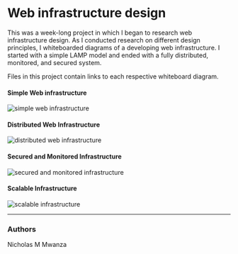 # Web infrastructure design

This was a week-long project in which I began to research web infrastructure
design. As I conducted research on different design principles, I
whiteboarded diagrams of a developing web infrastructure. I started with a
simple LAMP model and ended with a fully distributed, monitored, and secured
system.

Files in this project contain links to each respective whiteboard diagram.

#### Simple Web infrastructure
![simple web infrastructure](https://imgur.com/a/hQa2kPg.jpg)
#### Distributed Web Infrastructure
![distributed web infrastructure](https://imgur.com/a/8aV2kRj.jpg)
#### Secured and Monitored Infrastructure
![secured and monitored infrastructure](https://imgur.com/a/8aV2kRj.jpg)
#### Scalable Infrastructure
![scalable infrastructure](https://imgur.com/a/8aV2kRj.jpg)

---
### Authors
 Nicholas M Mwanza